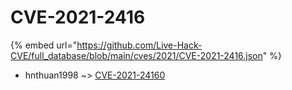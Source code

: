 # CVE-2021-2416
{% embed url="https://github.com/Live-Hack-CVE/full_database/blob/main/cves/2021/CVE-2021-2416.json" %}

* hnthuan1998 ~> [CVE-2021-24160](https://www.alice-snow.ru/2021/database/cve-2021-2416/cve-2021-24160-hnthuan1998)